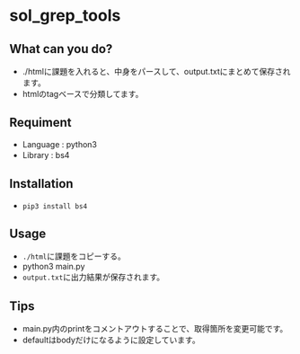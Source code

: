 # sol_grep_tools

## What can you do?
- ./htmlに課題を入れると、中身をパースして、output.txtにまとめて保存されます。
- htmlのtagベースで分類してます。

## Requiment
- Language : python3
- Library : bs4　

## Installation
- `pip3 install bs4`

## Usage
- `./html`に課題をコピーする。
- python3 main.py
- `output.txt`に出力結果が保存されます。

## Tips
- main.py内のprintをコメントアウトすることで、取得箇所を変更可能です。
- defaultはbodyだけになるように設定しています。
